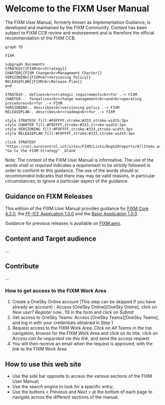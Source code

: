 # Welcome to the FIXM User Manual

The FIXM User Manual, formerly known as Implementation Guidance, is developed and maintained by the FIXM Community. Content has been subject to FIXM CCB review and endorsement and is therefore the official recommendation of the FIXM CCB. 

```mermaid
graph TD

FIXM

subgraph Documents
STRATEGY{{FIXM<br>Strategy}}
CHARTER{{FIXM Change<br>Management Charter}}
VERSIONING{{FIXM<br>Versioning Policy}}
RELEASEPLAN{{FIXM<br>Release Plan}}
end

STRATEGY-. defines<br>strategic requirements<br>for .-> FIXM
CHARTER-.  formalizes<br>change management<br>and<br>operating procedures<br>for .-> FIXM
VERSIONING-. describes<br>versioning policy .-> FIXM
RELEASEPLAN-. describes<br>roadmap<br>for .-> FIXM

style STRATEGY fill:#F0FFFF,stroke:#333,stroke-width:3px
style CHARTER fill:#F0FFFF,stroke:#333,stroke-width:3px
style VERSIONING fill:#F0FFFF,stroke:#333,stroke-width:3px
style RELEASEPLAN fill:#F0FFFF,stroke:#333,stroke-width:3px

click STRATEGY "https://ost.eurocontrol.int/sites/FIXM/Lists/Bug%20reports/AllItems.aspx" "Go to the FIXM Strategy" _blank
```

Note: The content of the FIXM User Manual is informative. The use of the words *shall* or *required* indicates a requirement to be strictly followed in order to conform to this guidance. The use of the words *should* or *recommended* indicates that there may may be valid reasons, in particular circumstances, to ignore a particular aspect of the guidance.

## Guidance on FIXM Releases

This edition of the FIXM User Manual provides guidance for [FIXM Core 4.2.0](https://fixm.aero/release.pl?rel=FIXM-4.2.0), the [FF-ICE Application 1.0.0](https://fixm.aero/release.pl?rel=FFICE-Msg-1.0.0) and the [Basic Application 1.0.0](https://fixm.aero/release.pl?rel=Basic-Msg-1.0.0).

Guidance for previous releases is available on [FIXM.aero](https://www.fixm.aero).

## Content and Target audience
...

## Contribute
...

### How to get access to the FIXM Work Area

1. Create a OneSky Online account (This step can be skipped if you have already an account) : Access [OneSky Online][OneSky Online], click on *New user? Register now.*, fill in the form and click on *Submit*
2. Get access to OneSky Teams: Access [OneSky Teams][OneSky Teams], and log in with your credentials obtained in Step 1
3. Request access to the FIXM Work Area: Click on *All Teams* in the top navigation, browse for the FIXM Work Area and click on its title, click on *Access can be requested via this link*, and send the access request.
4. You will then receive an email when the request is approved, with the link to the FIXM Work Area

## How to use this web site

- Use the side bar opposite to access the various sections of the FIXM User Manual;
- Use the search engine to look for a specific entry;
- Use the buttons *< Previous* and *Next >* at the bottom of each page to navigate across the different sections of the manual.
